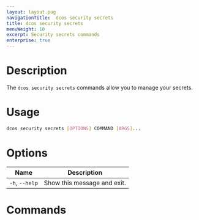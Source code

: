 ```yaml
---
layout: layout.pug
navigationTitle:  dcos security secrets
title: dcos security secrets
menuWeight: 10
excerpt: Security secrets commands
enterprise: true
---
```


# Description

The `dcos security secrets` commands allow you to manage your secrets.

# Usage

```bash
dcos security secrets [OPTIONS] COMMAND [ARGS]...
```
 # Options

| Name |  Description |
|------------------|----------------------|
|  `-h`, `--help`        |   Show this message and exit. |

# Commands

